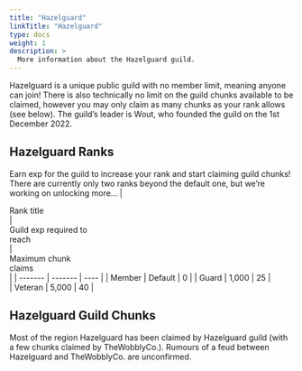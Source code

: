 ```yaml
---
title: "Hazelguard"
linkTitle: "Hazelguard"
type: docs
weight: 1
description: >
  More information about the Hazelguard guild.
---
```


Hazelguard is a unique public guild with no member limit, meaning anyone can join! There is also technically no limit on the guild chunks available to be claimed, however you may only claim as many chunks as your rank allows (see below). The guild’s leader is Wout, who founded the guild on the 1st December 2022.

## Hazelguard Ranks
Earn exp for the guild to increase your rank and start claiming guild chunks! There are currently only two ranks beyond the default one, but we’re working on unlocking more…
| <div style="width:150px">Rank title</div> | <div style="width:150px">Guild exp required to reach</div> | <div style="width:150px">Maximum chunk claims</div> |
| ------- | ------- | ---- |
| Member  | Default | 0    |
| Guard   | 1,000   | 25   |                                 
| Veteran | 5,000   | 40   |
                                                 

## Hazelguard Guild Chunks
Most of the region Hazelguard has been claimed by Hazelguard guild (with a few chunks claimed by TheWobblyCo.). Rumours of a feud between Hazelguard and TheWobblyCo. are unconfirmed.